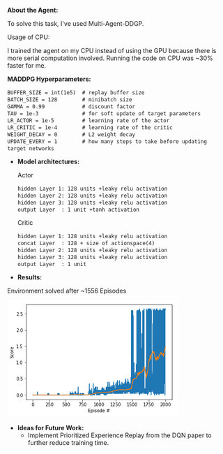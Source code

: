 **About the Agent:**

To solve this task, I've used Multi-Agent-DDGP.


Usage of CPU:

I trained the agent on my CPU instead of using the GPU because there is more serial computation involved. Running the code on CPU was ~30% faster for me.


**MADDPG Hyperparameters:**

    BUFFER_SIZE = int(1e5)  # replay buffer size
    BATCH_SIZE = 128        # minibatch size
    GAMMA = 0.99            # discount factor
    TAU = 1e-3              # for soft update of target parameters
    LR_ACTOR = 1e-5         # learning rate of the actor
    LR_CRITIC = 1e-4        # learning rate of the critic
    WEIGHT_DECAY = 0        # L2 weight decay
    UPDATE_EVERY = 1        # how many steps to take before updating target networks

* **Model architectures:**

  Actor
  
      hidden Layer 1: 128 units +leaky relu activation
      hidden Layer 2: 128 units +leaky relu activation
      hidden Layer 3: 128 units +leaky relu activation
      output Layer  : 1 unit +tanh activation
  
  Critic
  
      hidden Layer 1: 128 units +leaky relu activation
      concat Layer  : 128 + size of actionspace(4)
      hidden Layer 2: 128 units +leaky relu activation
      hidden Layer 3: 128 units +leaky relu activation
      output Layer  : 1 unit
  
* **Results:**

Environment solved after ~1556 Episodes

![](/pictures/Tennis_training_2000episodes.PNG)

* **Ideas for Future Work:**
    * Implement Prioritized Experience Replay from the DQN paper to further reduce training time.

